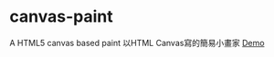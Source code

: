 # canvas-paint
A HTML5 canvas based paint
以HTML Canvas寫的簡易小畫家
[Demo](http://www.weiyuan1993.byethost22.com/WebsiteDesign/canvas-paint)
